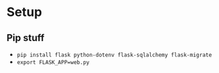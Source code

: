 # Setup
## Pip stuff
- `pip install flask python-dotenv flask-sqlalchemy flask-migrate`
- `export FLASK_APP=web.py`
